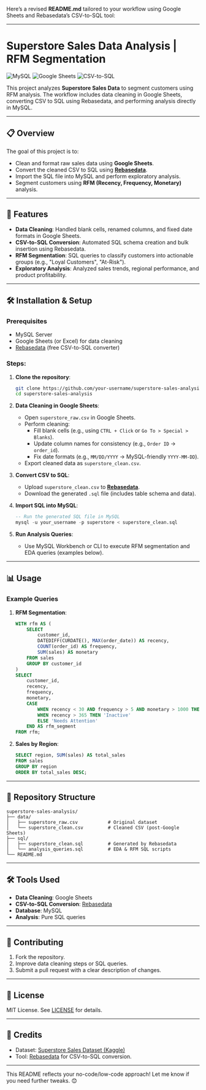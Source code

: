 Here’s a revised **README.md** tailored to your workflow using Google Sheets and Rebasedata’s CSV-to-SQL tool:

---

# Superstore Sales Data Analysis | RFM Segmentation

![MySQL](https://img.shields.io/badge/MySQL-8.0-blue)
![Google Sheets](https://img.shields.io/badge/Google_Sheets-Data_Cleaning-green)
![CSV-to-SQL](https://img.shields.io/badge/Rebasedata-CSV_to_SQL_Tool-orange)

This project analyzes **Superstore Sales Data** to segment customers using RFM analysis. The workflow includes data cleaning in Google Sheets, converting CSV to SQL using Rebasedata, and performing analysis directly in MySQL.

---

## 📋 Overview

The goal of this project is to:
- Clean and format raw sales data using **Google Sheets**.
- Convert the cleaned CSV to SQL using **[Rebasedata](https://www.rebasedata.com/)**.
- Import the SQL file into MySQL and perform exploratory analysis.
- Segment customers using **RFM (Recency, Frequency, Monetary)** analysis.

---

## 🚀 Features

- **Data Cleaning**: Handled blank cells, renamed columns, and fixed date formats in Google Sheets.
- **CSV-to-SQL Conversion**: Automated SQL schema creation and bulk insertion using Rebasedata.
- **RFM Segmentation**: SQL queries to classify customers into actionable groups (e.g., "Loyal Customers", "At-Risk").
- **Exploratory Analysis**: Analyzed sales trends, regional performance, and product profitability.

---

## 🛠️ Installation & Setup

### Prerequisites
- MySQL Server
- Google Sheets (or Excel) for data cleaning
- [Rebasedata](https://www.rebasedata.com/) (free CSV-to-SQL converter)

### Steps:
1. **Clone the repository**:
   ```bash
   git clone https://github.com/your-username/superstore-sales-analysis.git
   cd superstore-sales-analysis
   ```

2. **Data Cleaning in Google Sheets**:
   - Open `superstore_raw.csv` in Google Sheets.
   - Perform cleaning:
     - Fill blank cells (e.g., using `CTRL + Click` or `Go To > Special > Blanks`).
     - Update column names for consistency (e.g., `Order ID` → `order_id`).
     - Fix date formats (e.g., `MM/DD/YYYY` → MySQL-friendly `YYYY-MM-DD`).
   - Export cleaned data as `superstore_clean.csv`.

3. **Convert CSV to SQL**:
   - Upload `superstore_clean.csv` to **[Rebasedata](https://www.rebasedata.com/)**.
   - Download the generated `.sql` file (includes table schema and data).

4. **Import SQL into MySQL**:
   ```sql
   -- Run the generated SQL file in MySQL
   mysql -u your_username -p superstore < superstore_clean.sql
   ```

5. **Run Analysis Queries**:
   - Use MySQL Workbench or CLI to execute RFM segmentation and EDA queries (examples below).

---

## 📊 Usage

### Example Queries

1. **RFM Segmentation**:
   ```sql
   WITH rfm AS (
       SELECT
           customer_id,
           DATEDIFF(CURDATE(), MAX(order_date)) AS recency,
           COUNT(order_id) AS frequency,
           SUM(sales) AS monetary
       FROM sales
       GROUP BY customer_id
   )
   SELECT
       customer_id,
       recency,
       frequency,
       monetary,
       CASE
           WHEN recency < 30 AND frequency > 5 AND monetary > 1000 THEN 'Champions'
           WHEN recency > 365 THEN 'Inactive'
           ELSE 'Needs Attention'
       END AS rfm_segment
   FROM rfm;
   ```

2. **Sales by Region**:
   ```sql
   SELECT region, SUM(sales) AS total_sales
   FROM sales
   GROUP BY region
   ORDER BY total_sales DESC;
   ```

---

## 📂 Repository Structure

```
superstore-sales-analysis/
├── data/
│   ├── superstore_raw.csv           # Original dataset
│   └── superstore_clean.csv         # Cleaned CSV (post-Google Sheets)
├── sql/
│   ├── superstore_clean.sql         # Generated by Rebasedata
│   └── analysis_queries.sql         # EDA & RFM SQL scripts
└── README.md
```

---

## 🛠️ Tools Used
- **Data Cleaning**: Google Sheets
- **CSV-to-SQL Conversion**: [Rebasedata](https://www.rebasedata.com/)
- **Database**: MySQL
- **Analysis**: Pure SQL queries

---

## 🤝 Contributing

1. Fork the repository.
2. Improve data cleaning steps or SQL queries.
3. Submit a pull request with a clear description of changes.

---

## 📄 License

MIT License. See [LICENSE](LICENSE) for details.

---

## 🙏 Credits

- Dataset: [Superstore Sales Dataset (Kaggle)](https://www.kaggle.com/datasets/rohitsahoo/sales-forecasting)
- Tool: [Rebasedata](https://www.rebasedata.com/) for CSV-to-SQL conversion.

---

This README reflects your no-code/low-code approach! Let me know if you need further tweaks. 😊
